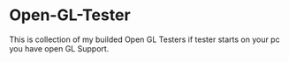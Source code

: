 # Open-GL-Tester
This is collection of my builded Open GL Testers if tester starts on your pc you have open GL Support.
